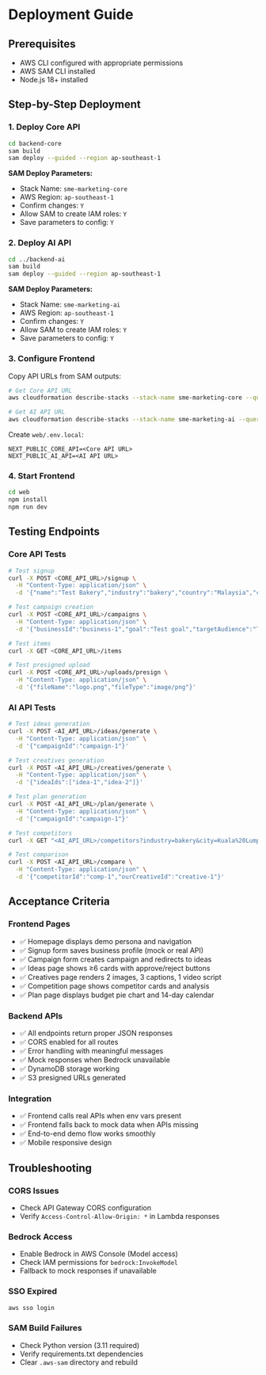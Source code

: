 # Deployment Guide

## Prerequisites

- AWS CLI configured with appropriate permissions
- AWS SAM CLI installed
- Node.js 18+ installed

## Step-by-Step Deployment

### 1. Deploy Core API

```bash
cd backend-core
sam build
sam deploy --guided --region ap-southeast-1
```

**SAM Deploy Parameters:**
- Stack Name: `sme-marketing-core`
- AWS Region: `ap-southeast-1`
- Confirm changes: `Y`
- Allow SAM to create IAM roles: `Y`
- Save parameters to config: `Y`

### 2. Deploy AI API

```bash
cd ../backend-ai
sam build
sam deploy --guided --region ap-southeast-1
```

**SAM Deploy Parameters:**
- Stack Name: `sme-marketing-ai`
- AWS Region: `ap-southeast-1`
- Confirm changes: `Y`
- Allow SAM to create IAM roles: `Y`
- Save parameters to config: `Y`

### 3. Configure Frontend

Copy API URLs from SAM outputs:

```bash
# Get Core API URL
aws cloudformation describe-stacks --stack-name sme-marketing-core --query 'Stacks[0].Outputs[?OutputKey==`CoreApiUrl`].OutputValue' --output text

# Get AI API URL  
aws cloudformation describe-stacks --stack-name sme-marketing-ai --query 'Stacks[0].Outputs[?OutputKey==`AiApiUrl`].OutputValue' --output text
```

Create `web/.env.local`:
```
NEXT_PUBLIC_CORE_API=<Core API URL>
NEXT_PUBLIC_AI_API=<AI API URL>
```

### 4. Start Frontend

```bash
cd web
npm install
npm run dev
```

## Testing Endpoints

### Core API Tests

```bash
# Test signup
curl -X POST <CORE_API_URL>/signup \
  -H "Content-Type: application/json" \
  -d '{"name":"Test Bakery","industry":"bakery","country":"Malaysia","city":"KL","zipCode":"50200","workingHours":{"start":"06:00","end":"20:00"}}'

# Test campaign creation
curl -X POST <CORE_API_URL>/campaigns \
  -H "Content-Type: application/json" \
  -d '{"businessId":"business-1","goal":"Test goal","targetAudience":"Test audience","budget":300,"status":"draft"}'

# Test items
curl -X GET <CORE_API_URL>/items

# Test presigned upload
curl -X POST <CORE_API_URL>/uploads/presign \
  -H "Content-Type: application/json" \
  -d '{"fileName":"logo.png","fileType":"image/png"}'
```

### AI API Tests

```bash
# Test ideas generation
curl -X POST <AI_API_URL>/ideas/generate \
  -H "Content-Type: application/json" \
  -d '{"campaignId":"campaign-1"}'

# Test creatives generation
curl -X POST <AI_API_URL>/creatives/generate \
  -H "Content-Type: application/json" \
  -d '{"ideaIds":["idea-1","idea-2"]}'

# Test plan generation
curl -X POST <AI_API_URL>/plan/generate \
  -H "Content-Type: application/json" \
  -d '{"campaignId":"campaign-1"}'

# Test competitors
curl -X GET "<AI_API_URL>/competitors?industry=bakery&city=Kuala%20Lumpur"

# Test comparison
curl -X POST <AI_API_URL>/compare \
  -H "Content-Type: application/json" \
  -d '{"competitorId":"comp-1","ourCreativeId":"creative-1"}'
```

## Acceptance Criteria

### Frontend Pages
- ✅ Homepage displays demo persona and navigation
- ✅ Signup form saves business profile (mock or real API)
- ✅ Campaign form creates campaign and redirects to ideas
- ✅ Ideas page shows ≥6 cards with approve/reject buttons
- ✅ Creatives page renders 2 images, 3 captions, 1 video script
- ✅ Competition page shows competitor cards and analysis
- ✅ Plan page displays budget pie chart and 14-day calendar

### Backend APIs
- ✅ All endpoints return proper JSON responses
- ✅ CORS enabled for all routes
- ✅ Error handling with meaningful messages
- ✅ Mock responses when Bedrock unavailable
- ✅ DynamoDB storage working
- ✅ S3 presigned URLs generated

### Integration
- ✅ Frontend calls real APIs when env vars present
- ✅ Frontend falls back to mock data when APIs missing
- ✅ End-to-end demo flow works smoothly
- ✅ Mobile responsive design

## Troubleshooting

### CORS Issues
- Check API Gateway CORS configuration
- Verify `Access-Control-Allow-Origin: *` in Lambda responses

### Bedrock Access
- Enable Bedrock in AWS Console (Model access)
- Check IAM permissions for `bedrock:InvokeModel`
- Fallback to mock responses if unavailable

### SSO Expired
```bash
aws sso login
```

### SAM Build Failures
- Check Python version (3.11 required)
- Verify requirements.txt dependencies
- Clear `.aws-sam` directory and rebuild